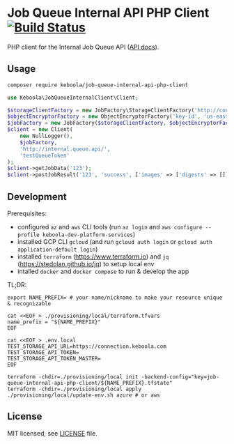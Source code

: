# Job Queue Internal API PHP Client [![Build Status](https://dev.azure.com/keboola-dev/job-queue-internal-api-php-client/_apis/build/status/keboola.job-queue-internal-api-php-client?branchName=main)](https://dev.azure.com/keboola-dev/job-queue-internal-api-php-client/_build/latest?definitionId=3&branchName=main)

PHP client for the Internal Job Queue API ([API docs](https://app.swaggerhub.com/apis-docs/keboola/job-queue-internal-api/)).

## Usage
```bash
composer require keboola/job-queue-internal-api-php-client
```

```php
use Keboola\JobQueueInternalClient\Client;

$storageClientFactory = new JobFactory\StorageClientFactory('http://connetion.keboola.com/');
$objectEncryptorFactory = new ObjectEncryptorFactory('key-id', 'us-east-1', '', '');
$jobFactory = new JobFactory($storageClientFactory, $objectEncryptorFactory);
$client = new Client(
    new NullLogger(),
    $jobFactory,
    'http://internal.queue.api/',
    'testQueueToken'
);
$client->getJobData('123');
$client->postJobResult('123', 'success', ['images' => ['digests' => []]]);
```

## Development
Prerequisites:
* configured `az` and `aws` CLI tools (run `az login` and `aws configure --profile keboola-dev-platform-services`)
* installed GCP CLI `gcloud` (and run `gcloud auth login` or `gcloud auth application-default login`)
* installed `terraform` (https://www.terraform.io) and `jq` (https://stedolan.github.io/jq) to setup local env
* intalled `docker` and `docker compose` to run & develop the app

TL;DR:
```
export NAME_PREFIX= # your name/nickname to make your resource unique & recognizable

cat <<EOF > ./provisioning/local/terraform.tfvars
name_prefix = "${NAME_PREFIX}"
EOF

cat <<EOF > .env.local
TEST_STORAGE_API_URL=https://connection.keboola.com
TEST_STORAGE_API_TOKEN=
TEST_STORAGE_API_TOKEN_MASTER=
EOF

terraform -chdir=./provisioning/local init -backend-config="key=job-queue-internal-api-php-client/${NAME_PREFIX}.tfstate"
terraform -chdir=./provisioning/local apply
./provisioning/local/update-env.sh azure # or aws
```

## License

MIT licensed, see [LICENSE](./LICENSE) file.
